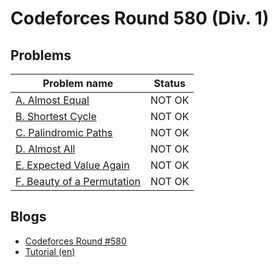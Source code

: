 # Codeforces Round 580 (Div. 1)

## Problems

|Problem name|Status|
|------------|---------|
| [A. Almost Equal](problems/A._Almost_Equal.md)|NOT OK|
| [B. Shortest Cycle](problems/B._Shortest_Cycle.md)|NOT OK|
| [C. Palindromic Paths](problems/C._Palindromic_Paths.md)|NOT OK|
| [D. Almost All](problems/D._Almost_All.md)|NOT OK|
| [E. Expected Value Again](problems/E._Expected_Value_Again.md)|NOT OK|
| [F. Beauty of a Permutation](problems/F._Beauty_of_a_Permutation.md)|NOT OK|
## Blogs

- [Codeforces Round #580](blogs/Codeforces_Round_580.md)
- [Tutorial (en)](blogs/Tutorial_(en).md)
